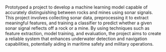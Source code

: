 Prototyped a  project to develop a machine learning model capable of accurately distinguishing between rocks and mines using sonar signals. This project involves collecting sonar data, preprocessing it to extract meaningful features, and training a classifier to predict whether a given sonar signal reflects off a rock or a mine. By using techniques such as feature extraction, model training, and evaluation, the project aims to create a reliable system that enhances underwater detection and navigation capabilities, potentially aiding in maritime safety and military operations.
